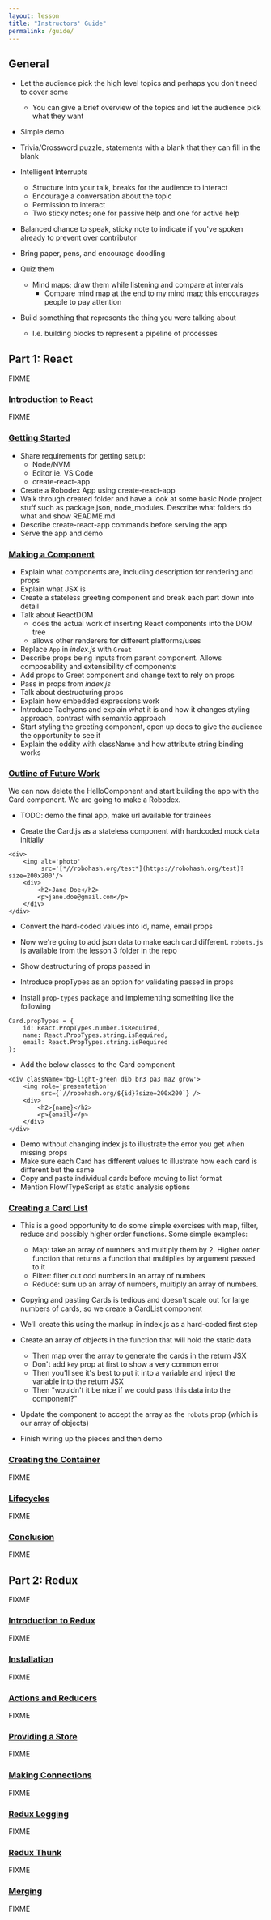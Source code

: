 ```yaml
---
layout: lesson
title: "Instructors' Guide"
permalink: /guide/
---
```


## General

-   Let the audience pick the high level topics and perhaps you don't need to cover some
    -   You can give a brief overview of the topics and let the audience pick what they want

-   Simple demo

-   Trivia/Crossword puzzle, statements with a blank that they can fill in the blank

-   Intelligent Interrupts
    -   Structure into your talk, breaks for the audience to interact
    -   Encourage a conversation about the topic
    -   Permission to interact
    -   Two sticky notes; one for passive help and one for active help

-   Balanced chance to speak, sticky note to indicate if you've spoken already to prevent over contributor

-   Bring paper, pens, and encourage doodling

-   Quiz them
    -   Mind maps; draw them while listening and compare at intervals
        -   Compare mind map at the end to my mind map; this encourages people to pay attention

-   Build something that represents the thing you were talking about
    -   I.e. building blocks to represent a pipeline of processes

## Part 1: React

FIXME

### [Introduction to React](/a0-react-intro/)

FIXME

### [Getting Started](/a1-start/)

- Share requirements for getting setup:
    - Node/NVM
    - Editor ie. VS Code
    - create-react-app
- Create a Robodex App using create-react-app
- Walk through created folder and have a look at some basic Node project stuff such as package.json, node_modules. Describe what folders do what and show README.md
- Describe create-react-app commands before serving the app
- Serve the app and demo

### [Making a Component](/a2-component/)

- Explain what components are, including description for rendering and props
- Explain what JSX is
- Create a stateless greeting component and break each part down into detail
- Talk about ReactDOM
    - does the actual work of inserting React components into the DOM tree
    - allows other renderers for different platforms/uses
- Replace `App` in _index.js_ with `Greet`
- Describe props being inputs from parent component. Allows composability and extensibility of components
- Add props to Greet component and change text to rely on props
- Pass in props from _index.js_
- Talk about destructuring props
- Explain how embedded expressions work
- Introduce Tachyons and explain what it is and how it changes styling approach, contrast with semantic approach
- Start styling the greeting component, open up docs to give the audience the opportunity to see it
- Explain the oddity with className and how attribute string binding works

### [Outline of Future Work](/a3-outline/)


We can now delete the HelloComponent and start building the app with the Card component. We are going to make a Robodex.

-   TODO: demo the final app, make url available for trainees

-   Create the Card.js as a stateless component with hardcoded mock data initially
```
<div>
    <img alt='photo'
         src='[*//robohash.org/test*](https://robohash.org/test)?size=200x200'/>
    <div>
        <h2>Jane Doe</h2>
        <p>jane.doe@gmail.com</p>
    </div>
</div>
```

-   Convert the hard-coded values into id, name, email props
-   Now we're going to add json data to make each card different. `robots.js` is available from the lesson 3 folder in the repo
- Show destructuring of props passed in
- Introduce propTypes as an option for validating passed in props

- Install `prop-types` package and implementing something like the following
```
Card.propTypes = {
    id: React.PropTypes.number.isRequired,
    name: React.PropTypes.string.isRequired,
    email: React.PropTypes.string.isRequired
};
```

- Add the below classes to the Card component
```
<div className='bg-light-green dib br3 pa3 ma2 grow'>
    <img role='presentation'
         src={`//robohash.org/${id}?size=200x200`} />
    <div>
        <h2>{name}</h2>
        <p>{email}</p>
    </div>
</div>
```

- Demo without changing index.js to illustrate the error you get when missing props
- Make sure each Card has different values to illustrate how each card is different but the same
- Copy and paste individual cards before moving to list format
- Mention Flow/TypeScript as static analysis options

### [Creating a Card List](/a4-cardlist/)

- This is a good opportunity to do some simple exercises with map, filter, reduce and possibly higher order functions. Some simple examples:
    - Map: take an array of numbers and multiply them by 2. Higher order function that returns a function that multiplies by argument passed to it
    - Filter: filter out odd numbers in an array of numbers
    - Reduce: sum up an array of numbers, multiply an array of numbers.

- Copying and pasting Cards is tedious and doesn't scale out for large numbers of cards, so we create a CardList component
- We'll create this using the markup in index.js as a hard-coded first step
- Create an array of objects in the function that will hold the static data
    - Then map over the array to generate the cards in the return JSX
    - Don't add `key` prop at first to show a very common error
    - Then you'll see it's best to put it into a variable and inject the variable into the return JSX
    - Then "wouldn't it be nice if we could pass this data into the component?"

- Update the component to accept the array as the `robots` prop (which is our array of objects)
- Finish wiring up the pieces and then demo

### [Creating the Container](/a5-container/)

FIXME

### [Lifecycles](/a6-lifecycles/)

FIXME

### [Conclusion](/a7-conclusion/)

FIXME

## Part 2: Redux

FIXME

### [Introduction to Redux](/b0-redux-intro/)

FIXME

### [Installation](/b1-install/)

FIXME

### [Actions and Reducers](/b2-action-reducer/)

FIXME

### [Providing a Store](/b3-store/)

FIXME

### [Making Connections](/b4-connect/)

FIXME

### [Redux Logging](/b5-logging/)

FIXME

### [Redux Thunk](/b6-thunk/)

FIXME

### [Merging](/b7-merge/)

FIXME
